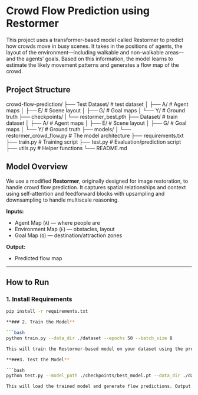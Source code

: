 # Crowd Flow Prediction using Restormer
This project uses a transformer-based model called Restormer to predict how crowds move in busy scenes. It takes in the positions of agents, the layout of the environment—including walkable and non-walkable areas—and the agents’ goals. Based on this information, the model learns to estimate the likely movement patterns and generates a flow map of the crowd.

## Project Structure
crowd-flow-prediction/
├── Test Dataset/ # test dataset
│ ├── A/ # Agent maps 
│ ├── E/ # Scene layout
│ ├── G/ # Goal maps 
│ └── Y/ # Ground truth
├── checkpoints/
| └── restormer_best.pth
├── Dataset/ # train dataset
│ ├── A/ # Agent maps 
│ ├── E/ # Scene layout
│ ├── G/ # Goal maps 
│ └── Y/ # Ground truth
├── models/
│ └── restormer_crowd_flow.py # The model architecture
├── requirements.txt
├── train.py # Training script
├── test.py # Evaluation/prediction script
├── utils.py # Helper functions
└── README.md

## Model Overview

We use a modified **Restormer**, originally designed for image restoration, to handle crowd flow prediction. It captures spatial relationships and context using self-attention and feedforward blocks with upsampling and downsampling to handle multiscale reasoning.

**Inputs:**
- Agent Map (`A`) — where people are
- Environment Map (`E`) — obstacles, layout
- Goal Map (`G`) — destination/attraction zones

**Output:**
- Predicted flow map

---

## How to Run

### 1. Install Requirements

```bash
pip install -r requirements.txt

**### 2. Train the Model**

```bash
python train.py --data_dir ./dataset --epochs 50 --batch_size 8

This will train the Restormer-based model on your dataset using the provided Agent, Environment, and Goal maps. Checkpoints will be saved to the checkpoints/ directory by default.

**###3. Test the Model**

```bash
python test.py --model_path ./checkpoints/best_model.pt --data_dir ./dataset

This will load the trained model and generate flow predictions. Output predictions will be saved to the predictions/ folder inside the working directory.




